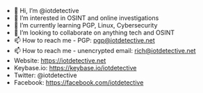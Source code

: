 - 👋 Hi, I’m @iotdetective
- 👀 I’m interested in OSINT and online investigations
- 🌱 I’m currently learning PGP, Linux, Cybersecurity
- 💞️ I’m looking to collaborate on anything tech and OSINT
- 📫 How to reach me - PGP: pgp@iotdetective.net
- 📫 How to reach me - unencrypted email: rich@iotdetective.net
- Website: https://iotdetective.net
- Keybase.io: https://keybase.io/iotdetective
- Twitter: @iotdetective
- Facebook: https://facebook.com/iotdetective

<!---
iotdetective/iotdetective is a ✨ special ✨ repository because its `README.md` (this file) appears on your GitHub profile.
You can click the Preview link to take a look at your changes.
--->
